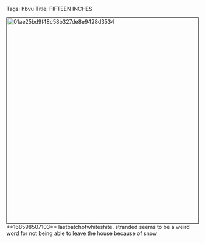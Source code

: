 Tags: hbvu
Title: FIFTEEN INCHES
  
<img src="https://objects.hbvu.su/blotpix/2010/12/03.jpeg" width=540 height=540 alt="01ae25bd9f48c58b327de8e9428d3534" border=1>
**168598507103** lastbatchofwhiteshite. stranded seems to be a weird word for not being able to leave the house because of snow